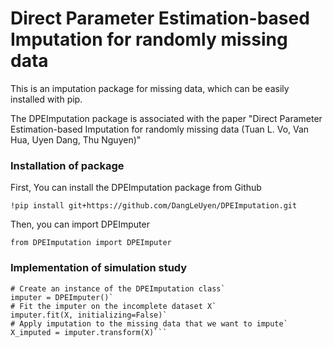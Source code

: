 # Direct Parameter Estimation-based Imputation for randomly missing data
This is an imputation package for missing data, which can be easily installed with pip. 

The DPEImputation package is associated with the paper "Direct Parameter Estimation-based Imputation for randomly missing data (Tuan L. Vo, Van Hua, Uyen Dang, Thu Nguyen)"

### Installation of package
First, You can install the DPEImputation package from Github

`!pip install git+https://github.com/DangLeUyen/DPEImputation.git`

Then, you can import DPEImputer 

`from DPEImputation import DPEImputer`

### Implementation of simulation study

```from DPEImputation import DPEImputer
# Create an instance of the DPEImputation class`
imputer = DPEImputer()`
# Fit the imputer on the incomplete dataset X`
imputer.fit(X, initializing=False)`
# Apply imputation to the missing data that we want to impute`
X_imputed = imputer.transform(X)```

